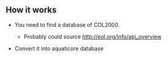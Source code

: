 ## How it works 

* You need to find a database of COL2000.
  * Probably could source http://eol.org/info/api_overview

* Convert it into aquaticore database
